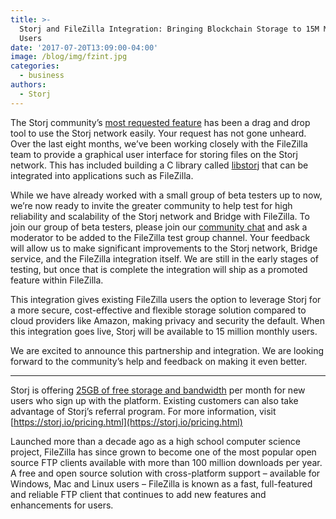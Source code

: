```yaml
---
title: >-
  Storj and FileZilla Integration: Bringing Blockchain Storage to 15M Monthly
  Users
date: '2017-07-20T13:09:00-04:00'
image: /blog/img/fzint.jpg
categories:
  - business
authors:
  - Storj
---
```

The Storj community’s [most requested feature](https://wantoo.io/storj-product-feedback/ideas/) has been a drag and drop tool to use the Storj network easily. Your request has not gone unheard. Over the last eight months, we’ve been working closely with the FileZilla team to provide a graphical user interface for storing files on the Storj network. This has included building a C library called [libstorj](https://github.com/Storj/libstorj) that can be integrated into applications such as FileZilla.

<!--more-->

While we have already worked with a small group of beta testers up to now, we’re now ready to invite the greater community to help test for high reliability and scalability of the Storj network and Bridge with FileZilla. To join our group of beta testers, please join our [community chat](https://community.storj.io) and ask a moderator to be added to the FileZilla test group channel. Your feedback will allow us to make significant improvements to the Storj network, Bridge service, and the FileZilla integration itself. We are still in the early stages of testing, but once that is complete the integration will ship as a promoted feature within FileZilla.

This integration gives existing FileZilla users the option to leverage Storj for a more secure, cost-effective and flexible storage solution compared to cloud providers like Amazon, making privacy and security the default. When this integration goes live, Storj will be available to 15 million monthly users.

We are excited to announce this partnership and integration. We are looking forward to the community’s help and feedback on making it even better.

* * *

Storj is offering [25GB of free storage and bandwidth](https://app.storj.io/#/signup) per month for new users who sign up with the platform. Existing customers can also take advantage of Storj’s referral program. For more information, visit [https://storj.io/pricing.html](https://storj.io/pricing.html)

Launched more than a decade ago as a high school computer science project, FileZilla has since grown to become one of the most popular open source FTP clients available with more than 100 million downloads per year. A free and open source solution with cross-platform support – available for Windows, Mac and Linux users – FileZilla is known as a fast, full-featured and reliable FTP client that continues to add new features and enhancements for users.
